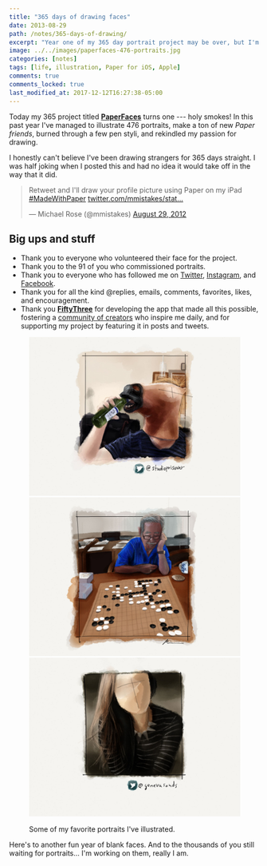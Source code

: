 ```yaml
---
title: "365 days of drawing faces"
date: 2013-08-29
path: /notes/365-days-of-drawing/
excerpt: "Year one of my 365 day portrait project may be over, but I'm just getting started."
image: ../../images/paperfaces-476-portraits.jpg
categories: [notes]
tags: [life, illustration, Paper for iOS, Apple]
comments: true
comments_locked: true
last_modified_at: 2017-12-12T16:27:38-05:00
---
```


Today my 365 project titled [**PaperFaces**](/paperfaces/) turns one --- holy smokes! In this past year I've managed to illustrate 476 portraits, make a ton of new *Paper friends*, burned through a few pen styli, and rekindled my passion for drawing. 

I honestly can't believe I've been drawing strangers for 365 days straight. I was half joking when I posted this and had no idea it would take off in the way that it did.

<blockquote class="twitter-tweet"><p>Retweet and I'll draw your profile picture using Paper on my iPad <a href="https://twitter.com/search/%23MadeWithPaper">#MadeWithPaper</a> <a href="http://t.co/5oqH4bJt" title="https://twitter.com/mmistakes/status/240601384477659136/photo/1">twitter.com/mmistakes/stat…</a></p>&#8212; Michael Rose (@mmistakes) <a href="https://twitter.com/mmistakes/status/240601384477659136" data-datetime="2012-08-29T00:06:55+00:00">August 29, 2012</a></blockquote>
<script async src="//platform.twitter.com/widgets.js" charset="utf-8"></script>

## Big ups and stuff

- Thank you to everyone who volunteered their face for the project.
- Thank you to the 91 of you who commissioned portraits.
- Thank you to everyone who has followed me on [Twitter](https://twitter.com/mmistakes), [Instagram](https://instagram.com/mmistakes), and [Facebook](https://facebook.com/michaelrose).
- Thank you for all the kind @replies, emails, comments, favorites, likes, and encouragement.
- Thank you [**FiftyThree**](http://www.fiftythree.com/) for developing the app that made all this possible, fostering a [community of creators](http://madewithpaper.fiftythree.com/) who inspire me daily, and for supporting my project by featuring it in posts and tweets.

<figure class="3-columns">
  <img alt="PaperFaces portrait of a horsehead" src="../../images/paperfaces-studioprisoner-twitter.jpg">
  <img alt="PaperFaces portrait of a Go master" src="../../images/paperfaces-go-master.jpg">
  <img alt="PaperFaces portrait of long flowing hair" src="../../images/paperfaces-genevasands-twitter.jpg">
  <figcaption><p>Some of my favorite portraits I've illustrated.</p></figcaption>
</figure>

Here's to another fun year of blank faces. And to the thousands of you still waiting for portraits... I'm working on them, really I am.
